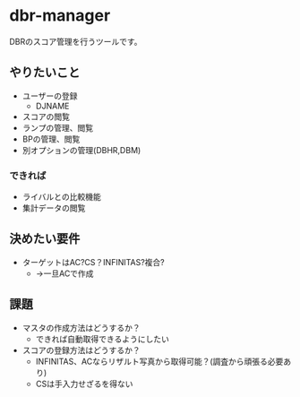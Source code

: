 # dbr-manager

DBRのスコア管理を行うツールです。

## やりたいこと

- ユーザーの登録
  - DJNAME
- スコアの閲覧
- ランプの管理、閲覧
- BPの管理、閲覧
- 別オプションの管理(DBHR,DBM)

### できれば

- ライバルとの比較機能
- 集計データの閲覧

## 決めたい要件

- ターゲットはAC?CS？INFINITAS?複合?
  - →一旦ACで作成 

## 課題

- マスタの作成方法はどうするか？
  - できれば自動取得できるようにしたい
- スコアの登録方法はどうするか？
  - INFINITAS、ACならリザルト写真から取得可能？(調査から頑張る必要あり)
  - CSは手入力せざるを得ない

